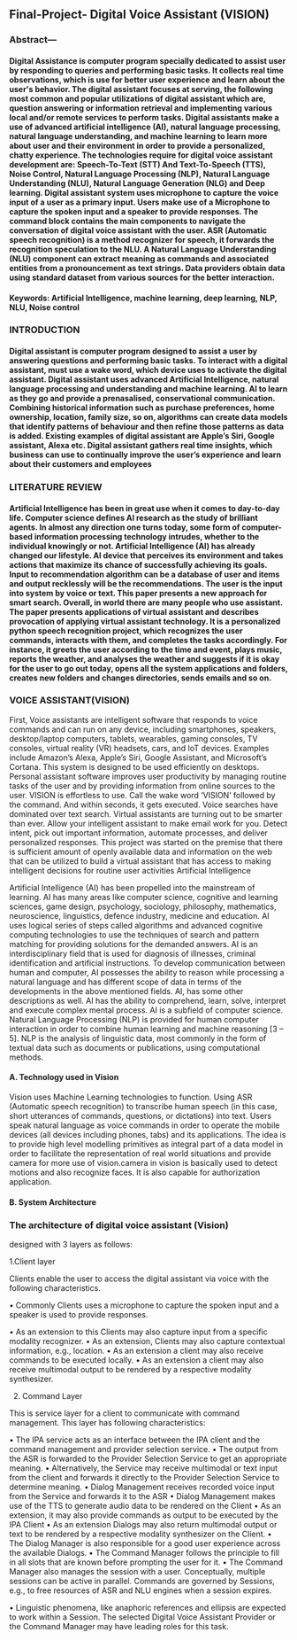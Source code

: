 ## Final-Project- Digital Voice Assistant (VISION)
### Abstract— 
#### Digital Assistance is computer program specially dedicated to assist user by responding to queries and performing basic tasks. It collects real time observations, which is use for better user experience and learn about the user's behavior. The digital assistant focuses at serving, the following most common and popular utilizations of digital assistant which are, question answering or information retrieval and implementing various local and/or remote services to perform tasks. Digital assistants make a use of advanced artificial intelligence (AI), natural language processing, natural language understanding, and machine learning to learn more about user and their environment in order to provide a personalized, chatty experience. The technologies require for digital voice assistant development are: Speech-To-Text (STT) And Text-To-Speech (TTS), Noise Control, Natural Language Processing (NLP), Natural Language Understanding (NLU), Natural Language Generation (NLG) and Deep learning. Digital assistant system uses microphone to capture the voice input of a user as a primary input. Users make use of a Microphone to capture the spoken input and a speaker to provide responses. The command block contains the main components to navigate the conversation of digital voice assistant with the user. ASR (Automatic speech recognition) is a method recognizer for speech, it forwards the recognition speculation to the NLU. A Natural Language Understanding (NLU) component can extract meaning as commands and associated entities from a pronouncement as text strings. Data providers obtain data using standard dataset from various sources for the better interaction. 
#### Keywords: Artificial Intelligence, machine learning, deep learning, NLP, NLU, Noise control
### INTRODUCTION 
#### Digital assistant is computer program designed to assist a user by answering questions and performing basic tasks. To interact with a digital assistant, must use a wake word, which device uses to activate the digital assistant. Digital assistant uses advanced Artificial Intelligence, natural language processing and understanding and machine learning. AI to learn as they go and provide a prenasalised, conservational communication. Combining historical information such as purchase preferences, home ownership, location, family size, so on, algorithms can create data models that identify patterns of behaviour and then refine those patterns as data is added. Existing examples of digital assistant are Apple’s Siri, Google assistant, Alexa etc. Digital assistant gathers real time insights, which business can use to continually improve the user’s experience and learn about their customers and employees
###  LITERATURE REVIEW 
####       Artificial Intelligence has been in great use when it comes to day-to-day life. Computer science defines AI research as the study of brilliant agents. In almost any direction one turns today, some form of computer-based information processing technology intrudes, whether to the individual knowingly or not. Artificial Intelligence (AI) has already changed our lifestyle. AI device that perceives its environment and takes actions that maximize its chance of successfully achieving its goals. Input to recommendation algorithm can be a database of user and items and output recklessly will be the recommendations. The user is the input into system by voice or text. This paper presents a new approach for smart search. Overall, in world there are many people who use assistant. The paper presents applications of virtual assistant and describes provocation of applying virtual assistant technology. It is a personalized python speech recognition project, which recognizes the user commands, interacts with them, and completes the tasks accordingly. For instance, it greets the user according to the time and event, plays music, reports the weather, and analyses the weather and suggests if it is okay for the user to go out today, opens all the system applications and folders, creates new folders and changes directories, sends emails and so on.

### 	VOICE ASSISTANT(VISION)

 First, Voice assistants are intelligent software that responds to voice commands and can run on any device, including smartphones, speakers, desktop/laptop computers, tablets, wearables, gaming consoles, TV consoles, virtual reality (VR) headsets, cars, and IoT devices. Examples include Amazon’s Alexa, Apple’s Siri, Google Assistant, and Microsoft’s Cortana.
This system is designed to be used efficiently on desktops. Personal assistant software improves user productivity by managing routine tasks of the user and by providing information from online sources to the user. VISION is effortless to use. Call the wake word ‘VISION’ followed by the command. And within seconds, it gets executed. Voice searches have dominated over text search. Virtual assistants are turning out to be smarter than ever. Allow your intelligent assistant to make email work for you. Detect intent, pick out important information, automate processes, and deliver personalized responses. This project was started on the premise that there is sufficient amount of openly available data and information on the web that can be utilized to build a virtual assistant that has access to making intelligent decisions for routine user activities
Artificial Intelligence

Artificial Intelligence (AI) has been propelled into the mainstream of learning. AI has many areas like computer science, cognitive and learning sciences, game design, psychology, sociology, philosophy, mathematics, neuroscience, linguistics, defence industry, medicine and education. AI uses logical series of steps called algorithms and advanced cognitive computing technologies to use the techniques of search and pattern matching for providing solutions for the demanded answers. AI is an interdisciplinary field that is used for diagnosis of illnesses, criminal identification and artificial instructions. To develop communication between human and computer, AI possesses the ability to reason while processing a natural language and has different scope of data in terms of the developments in the above mentioned fields. AI, has some other descriptions as well. AI has the ability to comprehend, learn, solve, interpret and execute complex mental process. AI is a subfield of computer science. Natural Language Processing (NLP) is provided for human computer interaction in order to combine human learning and machine reasoning [3 – 5]. NLP is the analysis of linguistic data, most commonly in the form of textual data such as documents or publications, using computational methods. 

#### A.	Technology used in Vision 
Vision uses Machine Learning technologies to function. Using ASR (Automatic speech recognition) to transcribe human speech (in this case, short utterances of commands, questions, or dictations) into text. Users speak natural language as voice commands in order to operate the mobile devices (all devices including phones, tabs) and its applications. The idea is to provide high level modelling primitives as integral part of a data model in order to facilitate the representation of real world situations and provide camera for more use of vision.camera in vision is basically used to detect motions and also recognize faces. It is also capable for authorization application.  
#### B.	System Architecture 

### The architecture of digital voice assistant (Vision)
 designed with 3 layers as follows:

1.Client layer

Clients enable the user to access the digital assistant via voice with the following characteristics.

•	Commonly Clients uses a microphone to capture the spoken input and a speaker is used to provide responses.

•	As an extension to this Clients may also capture input from a specific modality recognizer.
•	As an extension, Clients may also capture contextual information, e.g., location.
•	As an extension a client may also receive commands to be executed locally.
•	As an extension a client may also receive multimodal output to be rendered by a respective modality synthesizer.

2. Command Layer

This is service layer for a client to communicate with command management.
This layer has following characteristics:

•	The IPA service acts as an interface between the IPA client and the command management and provider selection service.
•	The output from the ASR is forwarded to the Provider Selection Service to get an appropriate meaning.
•	Alternatively, the Service may receive multimodal or text input from the client and forwards it directly to the Provider Selection Service to determine meaning.
•	Dialog Management receives recorded voice input from the Service and forwards it to the ASR
•	Dialog Management makes use of the TTS to generate audio data to be rendered on the Client
•	As an extension, it may also provide commands as output to be executed by the IPA Client
•	As an extension Dialogs may also return multimodal output or text to be rendered by a respective modality synthesizer on the Client.
•	The Dialog Manager is also responsible for a good user experience across the available Dialogs.
•	The Command Manager follows the principle to fill in all slots that are known before prompting the user for it.
•	The Command Manager also manages the session with a user. Conceptually, multiple sessions can be active in parallel. Commands are governed by Sessions, e.g., to free resources of ASR and NLU engines when a session expires.

•	Linguistic phenomena, like anaphoric references and ellipsis are expected to work within a Session. The selected Digital Voice Assistant Provider or the Command Manager may have leading roles for this task.

